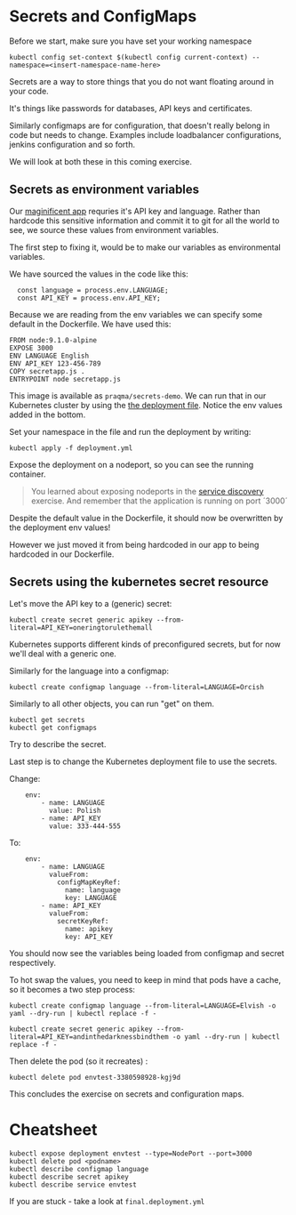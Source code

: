 # Secrets and ConfigMaps

Before we start, make sure you have set your working namespace
````
kubectl config set-context $(kubectl config current-context) --namespace=<insert-namespace-name-here>
````

Secrets are a way to store things that you do not want floating around in your code. 

It's things like passwords for databases, API keys and certificates.

Similarly configmaps are for configuration, that doesn't really belong in code but needs to change. Examples include loadbalancer configurations, jenkins configuration and so forth. 

We will look at both these in this coming exercise. 

## Secrets as environment variables

Our [maginificent app](./secrets/secretapp.js) requries it's API key and language.  Rather than hardcode this sensitive information and  commit it to git for all the world to see, we source these values from environment variables.

The first step to fixing it, would be to make our variables as environmental variables.

We have sourced the values in the code like this:
```
  const language = process.env.LANGUAGE;
  const API_KEY = process.env.API_KEY;
```

Because we are reading from the env variables we can specify some default in the Dockerfile.  We have used this: 

```
FROM node:9.1.0-alpine
EXPOSE 3000
ENV LANGUAGE English
ENV API_KEY 123-456-789
COPY secretapp.js .
ENTRYPOINT node secretapp.js
```

This image is available as `praqma/secrets-demo`. We can run that in our Kubernetes cluster by using the [the deployment file](./secrets/deployment.yml). Notice the env values added in the bottom. 

Set your namespace in the file and run the deployment by writing: 
```
kubectl apply -f deployment.yml 
```

Expose the deployment on a nodeport, so you can see the running container. 

> You learned about exposing nodeports in the [service discovery](02-service-discovery-and-loadbalancing.md) exercise. And remember that the application is running on port ´3000´ 

Despite the default value in the Dockerfile, it should now be overwritten by the deployment env values! 

However we just moved it from being hardcoded in our app to being hardcoded in our Dockerfile. 

## Secrets using the kubernetes secret resource

Let's move the API key to a (generic) secret: 

```
kubectl create secret generic apikey --from-literal=API_KEY=oneringtorulethemall
```

Kubernetes supports different kinds of preconfigured secrets, but for now we'll deal with a generic one. 

Similarly for the language into a configmap: 
```
kubectl create configmap language --from-literal=LANGUAGE=Orcish
```

Similarly to all other objects, you can run "get" on them. 

```
kubectl get secrets
kubectl get configmaps
```

Try to describe the secret. 

Last step is to change the Kubernetes deployment file to use the secrets. 

Change:
```
    env:
        - name: LANGUAGE
          value: Polish
        - name: API_KEY
          value: 333-444-555
```

To: 
```
    env:
        - name: LANGUAGE
          valueFrom:
            configMapKeyRef:
              name: language
              key: LANGUAGE
        - name: API_KEY
          valueFrom:
            secretKeyRef:
              name: apikey
              key: API_KEY
```

You should now see the variables being loaded from configmap and secret respectively.

To hot swap the values, you need to keep in mind that pods have a cache, so it becomes a two step process: 

```
kubectl create configmap language --from-literal=LANGUAGE=Elvish -o yaml --dry-run | kubectl replace -f -

kubectl create secret generic apikey --from-literal=API_KEY=andinthedarknessbindthem -o yaml --dry-run | kubectl replace -f -
```

Then delete the pod (so it recreates) : 
```
kubectl delete pod envtest-3380598928-kgj9d
```

This concludes the exercise on secrets and configuration maps. 


# Cheatsheet

````
kubectl expose deployment envtest --type=NodePort --port=3000
kubectl delete pod <podname>
kubectl describe configmap language
kubectl describe secret apikey
kubectl describe service envtest
````

If you are stuck - take a look at `final.deployment.yml`

